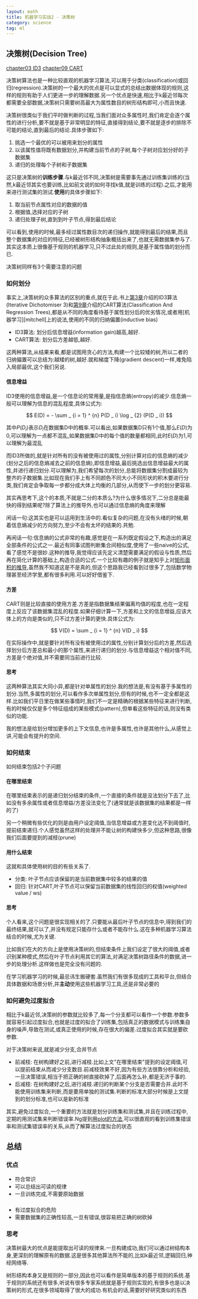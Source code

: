 ```yaml
---
layout: math
title: 机器学习实战2 - 决策树
category: science
tag: ml
---
```


## 决策树(Decision Tree)

[chapter03 ID3][chapter03]
[chapter09 CART][chapter09]

决策树算法也是一种比较直观的机器学习算法,可以用于分类(classification)或回归(regression).决策树的一个最大的优点是可以显式的总结出数据体现的规则,这样的规则有助于人们更进一步的理解数据.另一个优点是快速,相比于k最近邻每次都需要全部数据,决策树只需要树高最大为属性数目的树形结构即可,小而且快速.

决策树很类似于我们平时做判断的过程,当我们面对众多属性时,我们肯定会逐个属性的进行分析,要不就是基于非常明显的特征,直接得到结论,要不就是逐步的排除不可能的结论,直到最后的结论.具体步骤如下:

1. 挑选一个最优的可以被用来划分的属性
2. 以该属性值将既有数据划分,并构建当前节点的子树,每个子树对应划分好的子数据集
3. 递归的处理每个子树和子数据集

这只是决策树的**训练步骤**.与k最近邻不同,决策树是需要事先通过训练集训练的(当然,k最近邻其实也要训练,比如前文说的如何寻找k值,就是训练的过程).之后,才能用来进行测试集的测试.**使用**的具体步骤如下:

1. 取当前节点属性对应的数据的值
2. 根据值,选择对应的子树
3. 递归处理子树,直到到叶子节点,得到最后结论

可以看到,使用的时候,最多经过属性数目次的递归操作,就能得到最后的结果,而且整个数据集的对应的特征,已经被树形结构抽象概括出来了,也就无需数据集参与了.其实这本质上很像基于规则的机器学习,只不过此处的规则,是基于属性值的划分而已.

决策树同样有3个需要注意的问题

### 如何划分

事实上,决策树的众多算法的区别的重点,就在于此.书上[第3章][chapter03]介绍的ID3算法(Iterative Dichotomiser 3)和[第9章][chapter09]介绍的CART算法(Classification And Regression Trees),都是从不同的角度看待基于属性划分后的优劣情况,或者用[机器学习][mitchell]上的说法,使用的不同的归纳偏置(inductive bias)

* ID3算法: 划分后信息增益(information gain)越高,越好.
* CART算法: 划分后方差越低,越好.

这两种算法,从结果来看,都是试图用贪心的方法,构建一个比较矮的树,所以二者的归纳偏置可以总结为:越矮的树,越好.就和梯度下降(gradient descent)一样,难免陷入局部最优,这个我们另说.

#### 信息增益

ID3使用的信息增益,是一个信息论的常用量,是指信息熵(entropy)的减少.信息熵一般可以理解为信息的混乱程度,具体公式为:

$$
E(D) = - \sum _ {i = 1} ^ {n} P(D _ i) \log _ {2} (P(D _ i))
$$

其中$P(D _ i)$表示$D _ i$在数据集D中的概率.可以看出,如果数据集D只有1个值,那么$E(D)$为0,可以理解为一点都不混乱,如果数据集D中的每个值的数量都相同,此时$E(D)$为1,可以理解为最混乱

而ID3所做的,就是针对所有的没有被使用过的属性,分别计算对应的信息熵的减少(划分之后的信息熵减去之前的信息熵),即信息增益,最后挑选出信息增益最大的属性,并进行递归划分.可以理解为,我们希望每次的划分,总能将数据集分割成最较为整齐的子数据集.比如现在我们手上有不同颜色不同大小不同形状的积木要进行分类,我们肯定会争取每一步都分成大体上均衡的几部分,从而使下一步的划分更容易.

其实再思考下,这个的本质,不就是二分的本质么?为什么很多情况下,二分总是能最快的得到结果呢?除了算法上的推导外,也可以通过信息熵的角度来理解

闲话一句:这其实也是可以运用到生活中的.看似复杂的问题,在没有头绪的时候,朝着信息熵减少的方向努力,至少不会有太坏的结果的.共勉.

再闲话一句:信息熵的公式非常的有趣,感觉是在一系列既定假设之下,构造出的满足全部条件的公式之一.最近有同事试图判断集合间相似度,使用了一些naive的公式,看了感觉不是很妙.这种的推导,我觉得应该先定义清楚需要满足的假设与性质,然后再在简化计算的基础上,构造合适的公式.一个比较有趣的例子就是知乎上对[矩形面积的推导][rectangle],虽然我不知道这是不是真的,但这个思路我已经看到过很多了,包括数学物理甚至经济学里,都有很多利用.可以好好借鉴下.

#### 方差

CART则是比较直接的使用方差.方差是指数据集结果偏离均值的程度,也在一定程度上反应了该数据集混乱的程度.如果仔细计算一下,方差和上文的信息增益,应该大体上的方向是类似的,只不过方差计算的更快.具体公式为:

$$
V(D) = \sum _ {i = 1} ^ {n} V(D _ i)
$$

在实际操作中,就是要针对所有没有被使用过的属性,分别计算划分后的方差,然后选择划分后方差总和最小的那个属性,来进行递归的划分.与信息增益这个相对值不同,方差是个绝对值,并不需要同当前进行比较.

#### 思考

这两种算法其实大同小异,都是针对单属性的划分.我的想法是,有没有基于多属性的划分.当然,多属性的划分,可以看作多次单属性划分,但有的时候,也不一定全都是这样.比如我们平日里在做某些事情时,我们不一定是精确的根据某些特征来进行判断,有的时候仅仅是多个特征组成的某些模式(pattern),但单看这些特征的话,则没有类似的功能.

我的想法是给划分增加更多的上下文信息,也许是多属性,也许是其他什么,从感觉上讲,可能会有提升的空间.

### 如何结束

如何结束包括2个子问题

#### 在哪里结束

在哪里结束表示的是递归划分结束的条件,一个直接的条件就是没法划分下去了,比如没有多余属性或者信息增益/方差没法变化了(通常就是该数据集的结果都是一样的了)

另一个稍微有些优化的则是由用户设定阈值,当信息增益或方差变化达不到阈值时,提前结束递归.个人感觉虽然这样的处理并不能让树的构建快多少,但这种思路,很像我们后面要提到的减枝(prune)

#### 用什么结束

这就和具体使用树的目的有些关系了.

* 分类: 叶子节点应该保留的是当前数据集中较多的结果的值
* 回归: 针对CART,叶子节点可以保留当前数据集的线性回归的权值(weighted value / ws)

#### 思考

个人看来,这个问题是很实现相关的了.只要能从最后叶子节点的信息中,得到我们的最终结果,就可以了,并没有规定只能存什么或者不能存什么.这在多种机器学习算法结合的时候,尤为关键.

比如我们在大的方向上是使用决策树的,但结束条件上我们设定了很大的阈值,或者识别某种模式,然后在叶子节点利用其它的算法,对满足决策树路径条件的数据,进一步的处理分析.这样做也是完全没有问题的.

在学习机器学习的时候,最忌讳生搬硬套.虽然我们有很多现成的工具和平台,但结合具体数据和场景分析,并**主动**使用这些机器学习工具,还是非常必要的

### 如何避免过度拟合

相比于k最近邻,决策树的参数就比较多了,每一个分支都可以看作一个参数.参数多就容易引起过度拟合,也就是过度的拟合了训练集,包括真正的数据模式与训练集自身的噪声,导致在测试,或真正使用的时候,存在很大的偏差.过度拟合其实就是要砍参数.

对于决策树来说,就是减少分支,合并节点

* 前减枝: 在树构建好之前,进行减枝.比如上文"在哪里结束"提到的设定阈值,可以提前结束从而减少分支数目.前减枝效果不好,因为有些方法很靠分析和经验,一旦决策错误,相当于把正确的树直接砍掉了,后面再怎么补,都是无济于事的.
* 后减枝: 在树构建好之后,进行减枝.递归的判断某个分支是否需要合并.此时不能使用训练集来判断,而是要用单独的测试集.判断的标准大部分时候是上文提到的划分标准,也可以是新的标准

其实,避免过度拟合,一个重要的方法就是划分训练集和测试集,并且在训练过程中,定期的用测试集来判断错误率.Ng提到[用plot的方法][plot],可以很直观的看到训练集错误率和测试集错误率的关系,从而了解算法过度拟合的状态

## 总结

### 优点

* 符合常识
* 可以总结出可读的规律
* 一旦训练完成,不需要原始数据

###

* 有过度拟合的危险
* 需要数据集的正确性较高,一旦有错误,很容易把正确的树砍掉

### 思考

决策树最大的优点是能提取出可读的规律来.一旦构建成功,我们可以通过树结构本身,更深刻的理解原有的数据.这是很多其他算法所不能的,比如k最近邻,逻辑回归,神经网络等.

树形结构本身又是规则的一部分,因此也可以看作是简单版本的基于规则的系统.基于规则的系统还有很多,听说有很多专家系统就是基于规则实现的,有很多也是以决策树的形式,在很多领域取得了很大的成功.有机会的话,需要好好研究类似的东西

[chapter03]: https://github.com/LelouchHe/machine_learning_in_action_code/tree/master/chapter03
[chapter09]: https://github.com/LelouchHe/machine_learning_in_action_code/tree/master/chapter09
[rectangle]: https://www.zhihu.com/question/264893261/answer/286954136
[plot]: https://www.bilibili.com/video/av9912938/?from=search&seid=5113779167271072021#page=62